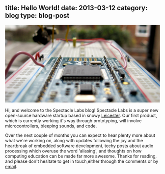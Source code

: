title: Hello World!
date: 2013-03-12
category: blog
type: blog-post
---

![Hello World](/media/images/blog/2013-03-12-hello-world.png)

Hi, and welcome to the Spectacle Labs blog!  Spectacle Labs is a super new open-source hardware startup based in snowy [Leicester](http://en.wikipedia.org/wiki/Leicester). Our first product, which is currently working it's way through prototyping, will involve microcontrollers, bleeping sounds, and code.

Over the next couple of months you can expect to hear plenty more about what we're working on, along with updates following the joy and the heartbreak of embedded software development, techy posts about audio processing which overuse the word 'aliasing', and thoughts on how computing education can be made far more awesome.  Thanks for reading, and please don't hesitate to get in touch,either through the comments or by [email](mailto:hi@spectaclelabs.org).
